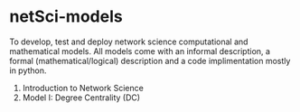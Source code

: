 # netSci-models
To develop, test and deploy network science computational and mathematical models. All models come with an informal description, a formal (mathematical/logical) description and a code implimentation mostly in python.

1. Introduction to Network Science
2. Model I: Degree Centrality (DC)

